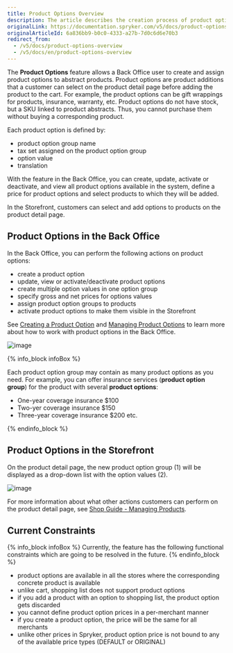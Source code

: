```yaml
---
title: Product Options Overview
description: The article describes the creation process of product options and how it is managed in the Back Office
originalLink: https://documentation.spryker.com/v5/docs/product-options-overview
originalArticleId: 6a836bb9-b0c0-4333-a27b-7d0c6d6e70b3
redirect_from:
  - /v5/docs/product-options-overview
  - /v5/docs/en/product-options-overview
---
```


The **Product Options** feature allows a Back Office user to create and assign product options to abstract products. Product options are product additions that a customer can select on the product detail page before adding the product to the cart. For example, the product options can be gift wrappings for products, insurance, warranty, etc. Product options do not have stock, but a SKU linked to product abstracts. Thus, you cannot purchase them without buying a corresponding product.

Each product option is defined by:

* product option group name
* tax set assigned on the product option group
* option value
* translation

With the feature in the Back Office, you can create, update, activate or deactivate, and view all product options available in the system, define a price for product options and select products to which they will be added.

In the Storefront, customers can select and add options to products on the product detail page.

## Product Options in the Back Office
In the Back Office, you can perform the following actions on product options:

* create a product option
* update, view or activate/deactivate product options
* create multiple option values in one option group
* specify gross and net prices for options values
* assign product option groups to products
* activate product options to make them visible in the Storefront

See [Creating a Product Option](/docs/scos/user/user-guides/{{page.version}}/back-office-user-guide/catalog/product-options/creating-product-options.html#creating-a-product-option) and [Managing Product Options](/docs/scos/user/user-guides/{{page.version}}/back-office-user-guide/catalog/product-options/managing-product-options.html#managing-product-options) to learn more about how to work with product options in the Back Office.

![image](https://spryker.s3.eu-central-1.amazonaws.com/docs/Features/Product+Management/Product+Options/Product+Options+Overview/product-option-back-office.png) 

{% info_block infoBox %}

Each product option group may contain as many product options as you need. For example, you can offer insurance services (**product option group**) for the product with several **product options**: 
* One-year coverage insurance $100
* Two-yer coverage insurance $150
* Three-year coverage insurance $200 etc.

{% endinfo_block %}

## Product Options in the Storefront
On the product detail page, the new product option group (1) will be displayed as a drop-down list with the option values (2). 

![image](https://spryker.s3.eu-central-1.amazonaws.com/docs/Features/Product+Management/Product+Options/Product+Options+Overview/product-option-yves.png) 

For more information about what other actions customers can perform on the product detail page, see [Shop Guide - Managing Products](/docs/scos/user/user-guides/{{page.version}}/shop-user-guide/shop-guide-managing-products.html). 

## Current Constraints
{% info_block infoBox %}
Currently, the feature has the following functional constraints which are going to be resolved in the future.
{% endinfo_block %}

* product options are available in all the stores where the corresponding concrete product is available
* unlike cart, shopping list does not support product options
* if you add a product with an option to shopping list, the product option gets discarded
* you cannot define product option prices in a per-merchant manner
* if you create a product option, the price will be the same for all merchants
* unlike other prices in Spryker, product option price is not bound to any of the available price types (DEFAULT or ORIGINAL)
